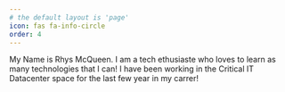 ```yaml
---
# the default layout is 'page'
icon: fas fa-info-circle
order: 4
---
```


My Name is Rhys McQueen. I am a tech ethusiaste who loves to learn as many technologies that I can!
I have been working in the Critical IT Datacenter space for the last few year in my carrer!
